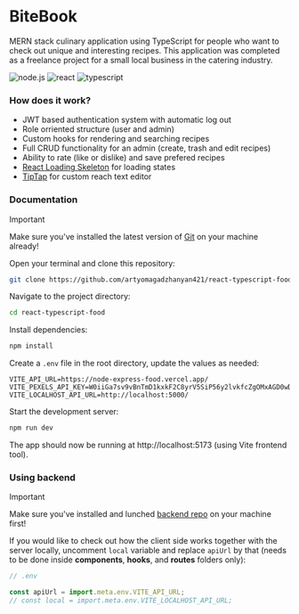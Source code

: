 # BiteBook

MERN stack culinary application using TypeScript for people who want to check out unique and interesting recipes. This application was completed as a freelance project for a small local business in the catering industry.

![node.js](https://img.shields.io/badge/node-v20.16.0-green?style=flat)
![react](https://img.shields.io/badge/react-^19.0.0-blue?style=flat)
![typescript](https://img.shields.io/badge/typescript-~5.7.2-blue?style=flat)

### How does it work?

* JWT based authentication system with automatic log out
* Role orriented structure (user and admin)
* Custom hooks for rendering and searching recipes
* Full CRUD functionality for an admin (create, trash and edit recipes)
* Ability to rate (like or dislike) and save prefered recipes
* [React Loading Skeleton](https://github.com/dvtng/react-loading-skeleton) for loading states
* [TipTap](https://github.com/ueberdosis/tiptap) for custom reach text editor

### Documentation

> [!IMPORTANT]  
> Make sure you've installed the latest version of [Git](https://git-scm.com/) on your machine already!

Open your terminal and clone this repository:

```bash
git clone https://github.com/artyomagadzhanyan421/react-typescript-food.git
```

Navigate to the project directory:

```bash
cd react-typescript-food
```

Install dependencies:

```bash
npm install
```

Create a ```.env``` file in the root directory, update the values as needed:

```env
VITE_API_URL=https://node-express-food.vercel.app/
VITE_PEXELS_API_KEY=W0iiGa7sv9vBnTmD1kxkF2C8yrV5SiP56y2lvkfcZgOMxAGD0wDtHf0e
VITE_LOCALHOST_API_URL=http://localhost:5000/
```

Start the development server:

```bash
npm run dev
```

The app should now be running at http://localhost:5173 (using Vite frontend tool).

### Using backend

> [!IMPORTANT]  
> Make sure you've installed and lunched [backend repo](https://github.com/artyomagadzhanyan421/node-express-food) on your machine first! 

If you would like to check out how the client side works together with the server locally, uncomment ```local``` variable and replace ```apiUrl``` by that (needs to be done inside **components**, **hooks**, and **routes** folders only):

```js
// .env

const apiUrl = import.meta.env.VITE_API_URL;
// const local = import.meta.env.VITE_LOCALHOST_API_URL;
```